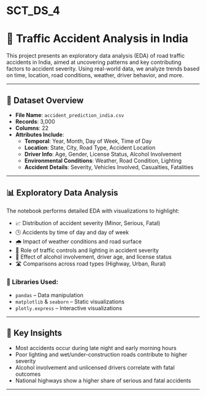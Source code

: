 # SCT_DS_4
# 🚧 Traffic Accident Analysis in India

This project presents an exploratory data analysis (EDA) of road traffic accidents in India, aimed at uncovering patterns and key contributing factors to accident severity. Using real-world data, we analyze trends based on time, location, road conditions, weather, driver behavior, and more.

---

## 📁 Dataset Overview

- **File Name**: `accident_prediction_india.csv`
- **Records**: 3,000
- **Columns**: 22
- **Attributes Include**:
  - **Temporal**: Year, Month, Day of Week, Time of Day
  - **Location**: State, City, Road Type, Accident Location
  - **Driver Info**: Age, Gender, License Status, Alcohol Involvement
  - **Environmental Conditions**: Weather, Road Condition, Lighting
  - **Accident Details**: Severity, Vehicles Involved, Casualties, Fatalities

---

## 📊 Exploratory Data Analysis

The notebook performs detailed EDA with visualizations to highlight:

- 📈 Distribution of accident severity (Minor, Serious, Fatal)
- 🕒 Accidents by time of day and day of week
- 🌧️ Impact of weather conditions and road surface
- 🚦 Role of traffic controls and lighting in accident severity
- 🚗 Effect of alcohol involvement, driver age, and license status
- 🛣️ Comparisons across road types (Highway, Urban, Rural)

### 🔧 Libraries Used:
- `pandas` – Data manipulation
- `matplotlib` & `seaborn` – Static visualizations
- `plotly.express` – Interactive visualizations

---

## 📌 Key Insights

- Most accidents occur during late night and early morning hours
- Poor lighting and wet/under-construction roads contribute to higher severity
- Alcohol involvement and unlicensed drivers correlate with fatal outcomes
- National highways show a higher share of serious and fatal accidents

---


